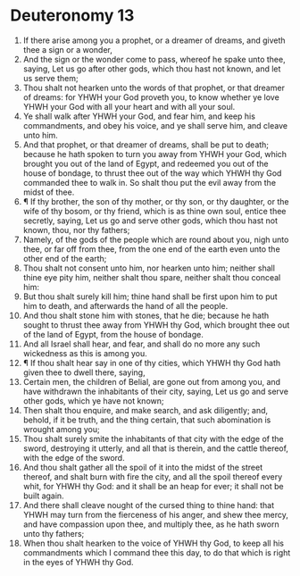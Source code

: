 ﻿# Deuteronomy 13
1. If there arise among you a prophet, or a dreamer of dreams, and giveth thee a sign or a wonder, 
2. And the sign or the wonder come to pass, whereof he spake unto thee, saying, Let us go after other gods, which thou hast not known, and let us serve them; 
3. Thou shalt not hearken unto the words of that prophet, or that dreamer of dreams: for YHWH your God proveth you, to know whether ye love YHWH your God with all your heart and with all your soul. 
4. Ye shall walk after YHWH your God, and fear him, and keep his commandments, and obey his voice, and ye shall serve him, and cleave unto him. 
5. And that prophet, or that dreamer of dreams, shall be put to death; because he hath spoken to turn you away from YHWH your God, which brought you out of the land of Egypt, and redeemed you out of the house of bondage, to thrust thee out of the way which YHWH thy God commanded thee to walk in. So shalt thou put the evil away from the midst of thee. 
6. ¶ If thy brother, the son of thy mother, or thy son, or thy daughter, or the wife of thy bosom, or thy friend, which is as thine own soul, entice thee secretly, saying, Let us go and serve other gods, which thou hast not known, thou, nor thy fathers; 
7. Namely, of the gods of the people which are round about you, nigh unto thee, or far off from thee, from the one end of the earth even unto the other end of the earth; 
8. Thou shalt not consent unto him, nor hearken unto him; neither shall thine eye pity him, neither shalt thou spare, neither shalt thou conceal him: 
9. But thou shalt surely kill him; thine hand shall be first upon him to put him to death, and afterwards the hand of all the people. 
10. And thou shalt stone him with stones, that he die; because he hath sought to thrust thee away from YHWH thy God, which brought thee out of the land of Egypt, from the house of bondage. 
11. And all Israel shall hear, and fear, and shall do no more any such wickedness as this is among you. 
12. ¶ If thou shalt hear say in one of thy cities, which YHWH thy God hath given thee to dwell there, saying, 
13. Certain men, the children of Belial, are gone out from among you, and have withdrawn the inhabitants of their city, saying, Let us go and serve other gods, which ye have not known; 
14. Then shalt thou enquire, and make search, and ask diligently; and, behold, if it be truth, and the thing certain, that such abomination is wrought among you; 
15. Thou shalt surely smite the inhabitants of that city with the edge of the sword, destroying it utterly, and all that is therein, and the cattle thereof, with the edge of the sword. 
16. And thou shalt gather all the spoil of it into the midst of the street thereof, and shalt burn with fire the city, and all the spoil thereof every whit, for YHWH thy God: and it shall be an heap for ever; it shall not be built again. 
17. And there shall cleave nought of the cursed thing to thine hand: that YHWH may turn from the fierceness of his anger, and shew thee mercy, and have compassion upon thee, and multiply thee, as he hath sworn unto thy fathers; 
18. When thou shalt hearken to the voice of YHWH thy God, to keep all his commandments which I command thee this day, to do that which is right in the eyes of YHWH thy God. 
